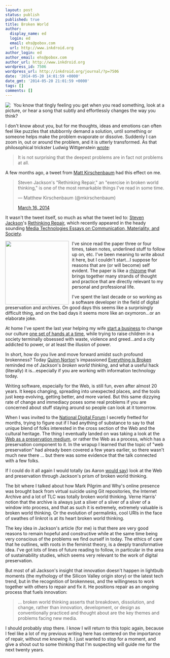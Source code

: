 ```yaml
---
layout: post
status: publish
published: true
title: Broken World
author:
  display_name: ed
  login: ed
  email: ehs@pobox.com
  url: http://www.inkdroid.org
author_login: ed
author_email: ehs@pobox.com
author_url: http://www.inkdroid.org
wordpress_id: 7506
wordpress_url: http://inkdroid.org/journal/?p=7506
date: '2014-05-20 14:01:59 +0000'
date_gmt: '2014-05-20 21:01:59 +0000'
tags: []
comments: []
---
```

<p><img src="http://inkdroid.org/images/wikipedia.png" style="float: left; margin-right: 10px;" />You know that tingly feeling you get when you read something, look at a picture, or hear a song that subtly and effortlessly changes the way you think?</p>
<p>I don't know about you, but for me thoughts, ideas and emotions can often feel like puzzles that stubbornly demand a solution, until something or someone helps make the problem evaporate or dissolve. Suddenly I can zoom in, out or around the problem, and it is utterly transformed. As that philosophical trickster Ludwig Wittgenstein <a href="http://www.plzi.com/tekstia/others/tract_4.htm">wrote</a>:</p>
<blockquote>
<p>It is not surprising that the deepest problems are in fact not problems at all.</p>
</blockquote>
<p>A few months ago, a tweet from <a href="http://mkirschenbaum.wordpress.com/">Matt Kirschenbaum</a> had this effect on me.</p>
<p><script async src="//platform.twitter.com/widgets.js" charset="utf-8"></script></p>
<blockquote class="twitter-tweet" lang="en">
<p>
    Steven Jackson's "Rethinking Repair," an "exercise in broken world thinking," is one of the most remarkable things I've read in some time.
  </p>
<p>— Matthew Kirschenbaum (@mkirschenbaum) </p>
<p>  <a href="https://twitter.com/mkirschenbaum/statuses/445254736070311937">March 16, 2014</a>
</p></blockquote>
<p>It wasn't the tweet itself, so much as what the tweet led to: <a href="http://sjackson.infosci.cornell.edu/">Steven Jackson</a>'s <a href="http://sjackson.infosci.cornell.edu/RethinkingRepairPROOFS(reduced)Aug2013.pdf">Rethinking Repair</a>, which recently appeared in the heady sounding <a href="https://mitpress.mit.edu/books/media-technologies">Media Technologies Essays on Communication, Materiality, and Society</a>.</p>
<p><a href="https://secure.flickr.com/photos/inkdroid/14251969913/"><img src="http://inkdroid.org/images/repair.jpg" style="float: left; margin-right: 10px;" width="200" /></a></p>
<p>I've since read the paper three or four times, taken notes, underlined stuff to follow up on, etc. I've been meaning to write about it here, but I couldn't start...I suppose for reasons that are (or will become) self evident. The paper is like a <a href="https://en.wikipedia.org/wiki/Rhizome_(philosophy)">rhizome</a> that brings together many strands of thought and practice that are directly relevant to my personal and professional life.</p>
<p>I've spent the last decade or so working as a software developer in the field of digital preservation and archives. On good days this seems like a surprisingly difficult thing, and on the bad days it seems more like an oxymoron...or an elaborate joke.</p>
<p>At home I've spent the last year helping my wife <a href="http://inkdroid.org/journal/2013/10/03/shutdown-startup/">start a business</a> to change our culture <a href="http://freehandscraftstudio.com">one set of hands at a time</a>, while trying to raise children in a society terminally obsessed with waste, violence and greed...and a city addicted to power, or at least the illusion of power.</p>
<p>In short, how do you live and move forward amidst such profound brokenness? Today <a href="https://twitter.com/quinnnorton">Quinn Norton</a>'s impassioned <a href="https://medium.com/message/81e5f33a24e1">Everything is Broken</a> reminded me of Jackson's <em>broken world thinking</em>, and what a useful hack (literally) it is...especially if you are working with information technology today.</p>
<p>Writing software, especially for the Web, is still fun, even after almost 20 years. It keeps changing, spreading into unexpected places, and the tools just keep evolving, getting better, and more varied. But this same dizzying rate of change and immediacy poses some real problems if you are concerned about stuff staying around so people can look at it tomorrow.</p>
<p>When I was invited to the <a href="http://www.ndf.org.nz/">National Digital Forum</a> I secretly fretted for months, trying to figure out if I had anything of substance to say to that unique blend of folks interested in the cross section of the Web and the cultural heritage. The thing I eventually landed on was taking a look at the <a href="http://inkdroid.org/journal/2013/11/26/the-web-as-a-preservation-medium/">Web as a preservation medium</a>, or rather the Web as a process, which has a preservation component to it. In the wrapup I learned that the topic of "web preservation" had already been covered a few years earlier, so there wasn't much new there ... but there was some evidence that the talk connected with a few folks.</p>
<p>If I could do it all again I would totally (as Aaron <a href="https://twitter.com/search?q=from:thisisaaronland%20i%20would%20totally">would say</a>) look at the Web and preservation through Jackson's prism of broken world thinking.</p>
<p>The bit where I talked about how Mark Pilgrim and Why's online presence was brought back from virtual suicide using Git repositories, the Internet Archive and a lot of TLC was totally broken world thinking. Verne Harris' notion that the archive is always just a sliver of a sliver of a sliver of a window into process, and that as such it is extremely, extremely valuable is broken world thinking. Or the evolution of permalinks, cool URIs in the face of swathes of linkrot is at its heart broken world thinking.</p>
<p>The key idea in Jackson's article (for me) is that there are very good reasons to remain hopeful and constructive while at the same time being very conscious of the problems we find ourself in today. The ethics of care that he outlines, with roots in the feminist theory, is a deeply transformative idea. I've got lots of lines of future reading to follow, in particular in the area of sustainability studies, which seems very relevant to the work of digital preservation.</p>
<p>But most of all Jackson's insight that innovation doesn't happen in lightbulb moments (the mythology of the Silicon Valley origin story) or the latest tech trend, but in the recognition of brokenness, and the willingness to work together with others to repair and fix it. He positions repair as an ongoing process that fuels innovation:</p>
<blockquote>
<p>... broken world thinking asserts that breakdown, dissolution, and change, rather than innovation, development, or design as conventionally practiced and thought about are the key themes and problems facing new media.</p>
</blockquote>
<p>I should probably stop there. I know I will return to this topic again, because I feel like a lot of my previous writing here has centered on the importance of repair, without me knowing it. I just wanted to stop for a moment, and give a shout out to some thinking that I'm suspecting will guide me for the next twenty years.</p>
